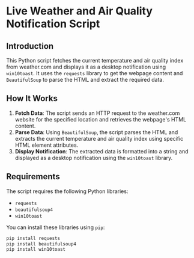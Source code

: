 # Live Weather and Air Quality Notification Script

## Introduction

This Python script fetches the current temperature and air quality index from weather.com and displays it as a desktop notification using `win10toast`. It uses the `requests` library to get the webpage content and `BeautifulSoup` to parse the HTML and extract the required data.

## How It Works

1. **Fetch Data**: The script sends an HTTP request to the weather.com website for the specified location and retrieves the webpage's HTML content.
2. **Parse Data**: Using `BeautifulSoup`, the script parses the HTML and extracts the current temperature and air quality index using specific HTML element attributes.
3. **Display Notification**: The extracted data is formatted into a string and displayed as a desktop notification using the `win10toast` library.

## Requirements

The script requires the following Python libraries:

- `requests`
- `beautifulsoup4`
- `win10toast`

You can install these libraries using `pip`:

```bash
pip install requests
pip install beautifulsoup4
pip install win10toast
```
